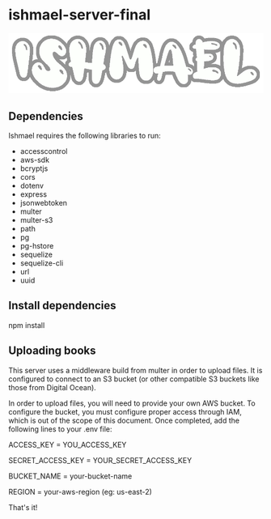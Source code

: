 # ishmael-server-final
![ishmael-logo](https://github.com/howelldean81/ishmael-server-final/blob/main/assets/ishmael.png)


## Dependencies
Ishmael requires the following libraries to run:

* accesscontrol
* aws-sdk
* bcryptjs
* cors
* dotenv
* express
* jsonwebtoken
* multer
* multer-s3
* path
* pg
* pg-hstore
* sequelize
* sequelize-cli
* url
* uuid

## Install dependencies
npm install

## Uploading books
This server uses a middleware build from multer in order to upload files. It is configured to connect to an S3 bucket (or other compatible S3 buckets like those from Digital Ocean). 

In order to upload files, you will need to provide your own AWS bucket. To configure the bucket, you must configure proper access through IAM, which is out of the scope of this document. Once completed, add the following lines to your .env file:

ACCESS_KEY = YOU_ACCESS_KEY

SECRET_ACCESS_KEY = YOUR_SECRET_ACCESS_KEY

BUCKET_NAME = your-bucket-name

REGION = your-aws-region (eg: us-east-2)

That's it!